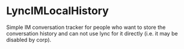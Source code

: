 LyncIMLocalHistory
==================

Simple IM conversation tracker for people who want to store the conversation history and can not use lync for it directly (i.e. it may be disabled by corp).
